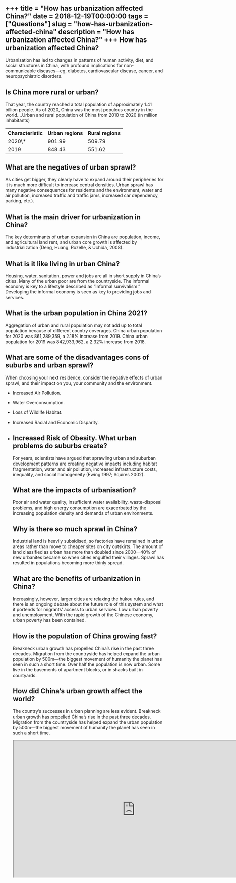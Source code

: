 +++
title = "How has urbanization affected China?"
date = 2018-12-19T00:00:00
tags = ["Questions"]
slug = "how-has-urbanization-affected-china"
description = "How has urbanization affected China?"
+++
How has urbanization affected China?
------------------------------------

Urbanisation has led to changes in patterns of human activity, diet, and social structures in China, with profound implications for non-communicable diseases—eg, diabetes, cardiovascular disease, cancer, and neuropsychiatric disorders.

Is China more rural or urban?
-----------------------------

That year, the country reached a total population of approximately 1.41 billion people. As of 2020, China was the most populous country in the world….Urban and rural population of China from 2010 to 2020 (in million inhabitants)

<table><tr><th>Characteristic</th><th>Urban regions</th><th>Rural regions</th></tr><tr><td>2020\*</td><td>901.99</td><td>509.79</td></tr><tr><td>2019</td><td>848.43</td><td>551.62</td></tr></table>

What are the negatives of urban sprawl?
---------------------------------------

As cities get bigger, they clearly have to expand around their peripheries for it is much more difficult to increase central densities. Urban sprawl has many negative consequences for residents and the environment, water and air pollution, increased traffic and traffic jams, increased car dependency, parking, etc.).

What is the main driver for urbanization in China?
--------------------------------------------------

The key determinants of urban expansion in China are population, income, and agricultural land rent, and urban core growth is affected by industrialization (Deng, Huang, Rozelle, &amp; Uchida, 2008).

What is it like living in urban China?
--------------------------------------

Housing, water, sanitation, power and jobs are all in short supply in China’s cities. Many of the urban poor are from the countryside. The informal economy is key to a lifestyle described as “informal survivalism.” Developing the informal economy is seen as key to providing jobs and services.

What is the urban population in China 2021?
-------------------------------------------

Aggregation of urban and rural population may not add up to total population because of different country coverages. China urban population for 2020 was 861,289,359, a 2.18% increase from 2019. China urban population for 2019 was 842,933,962, a 2.32% increase from 2018.

What are some of the disadvantages cons of suburbs and urban sprawl?
--------------------------------------------------------------------

When choosing your next residence, consider the negative effects of urban sprawl, and their impact on you, your community and the environment.

- Increased Air Pollution.
- Water Overconsumption.
- Loss of Wildlife Habitat.
- Increased Racial and Economic Disparity.
- Increased Risk of Obesity. What urban problems do suburbs create?
    --------------------------------------
    
    For years, scientists have argued that sprawling urban and suburban development patterns are creating negative impacts including habitat fragmentation, water and air pollution, increased infrastructure costs, inequality, and social homogeneity (Ewing 1997; Squires 2002).
    
    What are the impacts of urbanisation?
    -------------------------------------
    
    Poor air and water quality, insufficient water availability, waste-disposal problems, and high energy consumption are exacerbated by the increasing population density and demands of urban environments.
    
    Why is there so much sprawl in China?
    -------------------------------------
    
    Industrial land is heavily subsidised, so factories have remained in urban areas rather than move to cheaper sites on city outskirts. The amount of land classified as urban has more than doubled since 2000—40% of new urbanites became so when cities engulfed their villages. Sprawl has resulted in populations becoming more thinly spread.
    
    What are the benefits of urbanization in China?
    -----------------------------------------------
    
    Increasingly, however, larger cities are relaxing the hukou rules, and there is an ongoing debate about the future role of this system and what it portends for migrants’ access to urban services. Low urban poverty and unemployment. With the rapid growth of the Chinese economy, urban poverty has been contained.
    
    How is the population of China growing fast?
    --------------------------------------------
    
    Breakneck urban growth has propelled China’s rise in the past three decades. Migration from the countryside has helped expand the urban population by 500m—the biggest movement of humanity the planet has seen in such a short time. Over half the population is now urban. Some live in the basements of apartment blocks, or in shacks built in courtyards.
    
    How did China’s urban growth affect the world?
    ----------------------------------------------
    
    The country’s successes in urban planning are less evident. Breakneck urban growth has propelled China’s rise in the past three decades. Migration from the countryside has helped expand the urban population by 500m—the biggest movement of humanity the planet has seen in such a short time.
    
    <iframe allow="accelerometer; autoplay; clipboard-write; encrypted-media; gyroscope; picture-in-picture" allowfullscreen="" class="__youtube_prefs__  epyt-is-override  no-lazyload" data-no-lazy="1" data-origheight="433" data-origwidth="770" data-skipgform_ajax_framebjll="" height="433" id="_ytid_48932" loading="lazy" src="https://www.youtube.com/embed/lZr0qZaMRTo?enablejsapi=1&autoplay=0&cc_load_policy=0&cc_lang_pref=&iv_load_policy=1&loop=0&modestbranding=0&rel=1&fs=1&playsinline=0&autohide=2&theme=dark&color=red&controls=1&" title="YouTube player" width="770"></iframe>